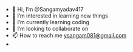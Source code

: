 - 👋 Hi, I’m @Sangamyadav417
- 👀 I’m interested in learning new things 
- 🌱 I’m currently learning coding 
- 💞️ I’m looking to collaborate on 
- 📫 How to reach me ysangam081@gmail.com
- 

<!---
Sangamyadav417/Sangamyadav417 is a ✨ special ✨ repository because its `README.md` (this file) appears on your GitHub profile.
You can click the Preview link to take a look at your changes.
--->
